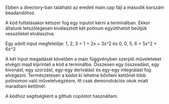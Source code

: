 Ebben a directory-ban található az eredeti main.cpp fájl a második korszám beadandóhoz.


A kód futtatásakor kétszer fog egy inputot kérni a terminálban. Ekkor általunk tetszőlegesen kiválasztott két polinum együtthatóit beütjük vesszőkkel elválasztva.

Egy adott input megfelelője: 1, 2, 3 = 1 + 2x + 3x^2 és 0, 0, 5, 6 = 5x^2 + 6x^3

A két input megadását követően a main függvényben szerplő műveleteket elvégzi majd kiprinteli a kód a terminálba.
Összesen egy összeadást, egy kivonást, egy szorzást, egy-egy deriválást és egy-egy integrálást fog elvégezni.
Természetesen a kódot ki lehetne bővíteni kettőnél több polinomon való műveletvégzésre, itt csak demonstrációs okok miatt maradtam kettőnél.

A kódhoz segítségként a github copilotot használtam.
